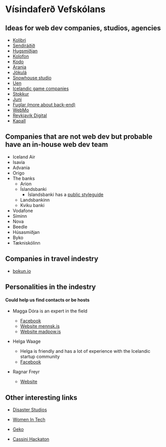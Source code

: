 # Vísindaferð Vefskólans

## Ideas for web dev companies, studios, agencies

- [Kolibri](https://www.kolibri.is/)
- [Sendiráðið](https://sendiradid.is/)
- [Hugsmiðjan](https://www.hugsmidjan.is/)
- [Kolofon](https://kolofon.is/)
- [Kodo](https://kodo.is/)
- [Aranja](https://aranja.is)
- [Jökulá](https://www.jokula.is/)
- [Snowhouse studio](https://www.snowhouse.studio/)
- [Uen](https://ueno.co/)
- [Icelandic game companies](https://igi.is/companies)
- [Stokkur](https://stokkur.is/)
- [Juni](https://juni.is/)
- [Fuglar (more about back-end)](https://www.fuglar.com/)
- [WebMo](https://webmodesign.is/)
- [Reykjavik Digital](https://reykjavikdigital.is/)
- [Kapall](https://www.kapall.is/)

## Companies that are not web dev but probable have an in-house web dev team

- Iceland Air
- Isavia
- Advania
- Origo
- The banks
  - Arion
  - Íslandsbanki
    - Íslandsbanki has a [public styleguide](https://design.islandsbanki.is/)
  - Landsbankinn
  - Kviku banki
- Vodafone
- Síminn
- Nova
- Beedle
- Húsasmiðjan
- Byko
- Tækniskólinn

## Companies in travel indestry

- [bokun.io](https://bokun.io/)

## Personalities in the indestry

#### Could help us find contacts or be hosts

- Magga Dóra is an expert in the field

  - [Facebook](https://www.facebook.com/maggadora/)
  - [Website mennsk.is](https://www.mennsk.is/)
  - [Website madpow.is](https://www.madpow.com/)

- Helga Waage

  - Helga is friendly and has a lot of experience with the Icelandic startup community
  - [Facebook](https://www.facebook.com/helgaw)

- Ragnar Freyr
  - [Website](https://www.ragnarfreyr.com/)

## Other interesting links

- [Disaster Studios](https://www.disasterstudios.website/about)

- [Women In Tech](https://www.womentechiceland.com/)

- [Geko](https://www.geko.is/)

- [Cassini Hackaton](https://hackathons.cassini.eu/iceland?fbclid=IwAR0FXcFVWvVOxzqNzi2O62X2eIgRqj9d58VI8-g78IAUZ_dMe1EOCjMaHFI)
